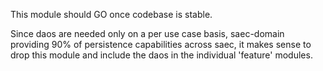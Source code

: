 This module should GO once codebase is stable.  

Since daos are needed only on a per use case basis, saec-domain providing 90% of persistence capabilities across saec,
it makes sense to drop this module and include the daos in the individual 'feature' modules. 